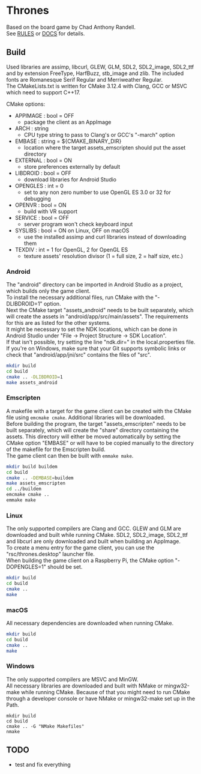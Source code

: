 # Thrones  
Based on the board game by Chad Anthony Randell.  
See [RULES](doc/rules.html) or [DOCS](doc/docs.html) for details.  

## Build  
Used libraries are assimp, libcurl, GLEW, GLM, SDL2, SDL2_image, SDL2_ttf and by extension FreeType, HarfBuzz, stb_image and zlib. The included fonts are Romanesque Serif Regular and Merriweather Regular.  
The CMakeLists.txt is written for CMake 3.12.4 with Clang, GCC or MSVC which need to support C++17.  

CMake options:  
- APPIMAGE : bool = OFF  
  - package the client as an AppImage  
- ARCH : string  
  - CPU type string to pass to Clang's or GCC's "-march" option  
- EMBASE : string = ${CMAKE_BINARY_DIR}  
  - location where the target assets_emscripten should put the asset directory  
- EXTERNAL : bool = ON  
  - store preferences externally by default  
- LIBDROID : bool = OFF  
  - download libraries for Android Studio  
- OPENGLES : int = 0  
  - set to any non zero number to use OpenGL ES 3.0 or 32 for debugging  
- OPENVR : bool = ON  
  - build with VR support  
- SERVICE : bool = OFF  
  - server program won't check keyboard input  
- SYSLIBS : bool = ON on Linux, OFF on macOS  
  - use the installed assimp and curl libraries instead of downloading them  
- TEXDIV : int = 1 for OpenGL, 2 for OpenGL ES  
  - texture assets' resolution divisor (1 = full size, 2 = half size, etc.)  

### Android  
The "android" directory can be imported in Android Studio as a project, which builds only the game client.  
To install the necessary additional files, run CMake with the "-DLIBDROID=1" option.  
Next the CMake target "assets_android" needs to be built separately, which will create the assets in "android/app/src/main/assets". The requirements for this are as listed for the other systems.  
It might be necessary to set the NDK locations, which can be done in Android Studio under "File -> Project Structure -> SDK Location".  
If that isn't possible, try setting the line "ndk.dir=<path>" in the local.properties file.  
If you're on Windows, make sure that your Git supports symbolic links or check that "android/app/jni/src" contains the files of "src".  

```bash
mkdir build
cd build
cmake .. -DLIBDROID=1
make assets_android
```

### Emscripten  
A makefile with a target for the game client can be created with the CMake file using ```emcmake cmake```. Additional libraries will be downloaded.  
Before building the program, the target "assets_emscripten" needs to be built separately, which will create the "share" directory containing the assets. This directory will either be moved automatically by setting the CMake option "EMBASE" or will have to be copied manually to the directory of the makefile for the Emscripten build.  
The game client can then be built with ```emmake make```.  

```bash
mkdir build buildem
cd build
cmake .. -DEMBASE=buildem
make assets_emscripten
cd ../buildem
emcmake cmake ..
emmake make
```

### Linux  
The only supported compilers are Clang and GCC.
GLEW and GLM are downloaded and built while running CMake. SDL2, SDL2_image, SDL2_ttf and libcurl are only downloaded and built when building an AppImage.  
To create a menu entry for the game client, you can use the "rsc/thrones.desktop" launcher file.  
When building the game client on a Raspberry Pi, the CMake option "-DOPENGLES=1" should be set.  

```bash
mkdir build
cd build
cmake ..
make
```

### macOS  
All necessary dependencies are downloaded when running CMake.  

```bash
mkdir build
cd build
cmake ..
make
```

### Windows  
The only supported compilers are MSVC and MinGW.  
All necessary libraries are downloaded and built with NMake or mingw32-make while running CMake. Because of that you might need to run CMake through a developer console or have NMake or mingw32-make set up in the Path.  

```batch
mkdir build
cd build
cmake .. -G "NMake Makefiles"
nmake
```

## TODO  
- test and fix everything  
